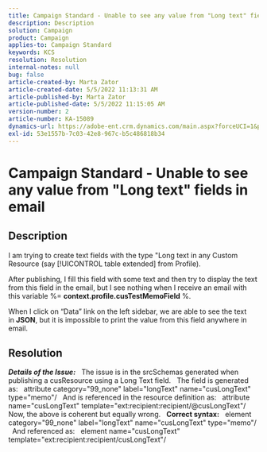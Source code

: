 ```yaml
---
title: Campaign Standard - Unable to see any value from "Long text" fields in email
description: Description
solution: Campaign
product: Campaign
applies-to: Campaign Standard
keywords: KCS
resolution: Resolution
internal-notes: null
bug: false
article-created-by: Marta Zator
article-created-date: 5/5/2022 11:13:31 AM
article-published-by: Marta Zator
article-published-date: 5/5/2022 11:15:05 AM
version-number: 2
article-number: KA-15089
dynamics-url: https://adobe-ent.crm.dynamics.com/main.aspx?forceUCI=1&pagetype=entityrecord&etn=knowledgearticle&id=b6827162-64cc-ec11-a7b5-6045bd00dbbc
exl-id: 53e1557b-7c03-42e8-967c-b5c486818b34
---
```

# Campaign Standard - Unable to see any value from "Long text" fields in email

## Description


I am trying to create text fields with the type "Long text in any Custom Resource (say [!UICONTROL table extended] from Profile).

After publishing, I fill this field with some text and then try to display the text from this field in the email, but I see nothing when I receive an email with this variable %= <b>context.profile.cusTestMemoField</b> %.

When I click on “Data” link on the left sidebar, we are able to see the text in <b>JSON</b>, but it is impossible to print the value from this field anywhere in email.


## Resolution


<b>*Details of the Issue:</b>*
 
The issue is in the srcSchemas generated when publishing a cusResource using a Long Text field.
 
The field is generated as:
 
attribute category="99_none" label="longText" name="cusLongText" type="memo"/
 
And is referenced in the resource definition as:
 
attribute name="cusLongText" template="ext:recipient:recipient/@cusLongText"/
 
Now, the above is coherent but equally wrong.
 
<b>Correct syntax:</b>
 
element category="99_none" label="longText" name="cusLongText" type="memo"/
 
And referenced as:
 
element name="cusLongText" template="ext:recipient:recipient/cusLongText"/
